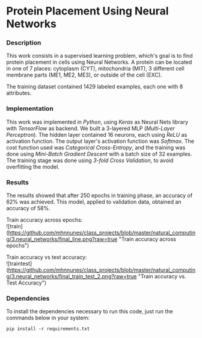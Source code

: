 # Protein Placement Using Neural Networks  

### Description  

This work consists in a supervised learning problem, which's goal is to find protein placement in cells using Neural Networks. A protein can be located in one of 7 places: cytoplasm (CYT), mitochondria (MIT), 3 different cell membrane parts (ME1, ME2, ME3), or outside of the cell (EXC).  

The training dataset contained 1429 labeled examples, each one with 8 attributes.  

### Implementation   

This work was implemented in _Python_, using _Keras_ as Neural Nets library with _TensorFlow_ as backend. We built a 3-layered MLP (_Multi-Layer Perceptron_). The hidden layer contained 16 neurons, each using _ReLU_ as activation function. The output layer's activation function was _Softmax_. The cost function used was _Categorical Cross-Entropy_, and the training was done using _Mini-Batch Gradient Descent_ with a batch size of 32 examples. The training stage was done using _3-fold Cross Validation_, to avoid overfitting the model.   

### Results  

The results showed that after 250 epochs in training phase, an accuracy of 62% was achieved. This model, applied to validation data, obtained an accuracy of 58%.   

Train accuracy across epochs:  
![train] (https://github.com/mhnnunes/class_projects/blob/master/natural_computing/3.neural_networks/final_line.png?raw=true "Train accuracy across epochs")  

Train accuracy vs test accuracy:  
![traintest] (https://github.com/mhnnunes/class_projects/blob/master/natural_computing/3.neural_networks/final_train_test_2.png?raw=true "Train accuracy vs. Test Accuracy")  

### Dependencies  

To install the dependencies necessary to run this code, just run the commands below in your system:

```  
pip install -r requirements.txt  
```  
